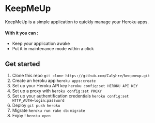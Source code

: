 # KeepMeUp

KeepMeUp is a simple application to quickly manage your Heroku apps.

#### With it you can :

* Keep your application awake
* Put it in maintenance mode within a click

## Get started

1. Clone this repo `git clone https://github.com/Calyhre/keepmeup.git`
2. Create an heroku app `heroku apps:create`
3. Set up your Heroku API key `heroku config:set HEROKU_API_KEY`
3. Set up a proxy with `heroku config:set PROXY`
4. Set up your authentification credentials `heroku config:set HTTP_AUTH=login:password`
5. Deploy `git push heroku`
6. Migrate `heroku run rake db:migrate`
7. Enjoy ! `heroku open`
